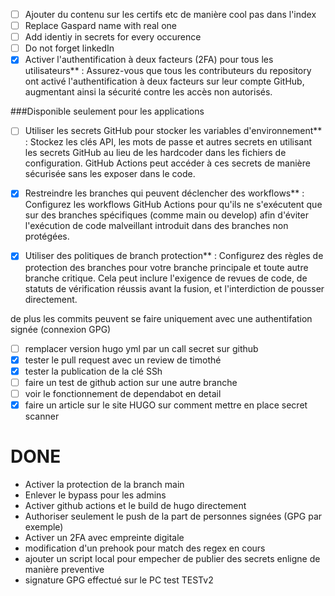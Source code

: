 - [ ] Ajouter du contenu sur les certifs etc de manière cool pas dans l'index
- [ ] Replace Gaspard name with real one
- [ ] Add identiy in secrets for every occurence 
- [ ] Do not forget linkedIn
- [x] Activer l'authentification à deux facteurs (2FA) pour tous les utilisateurs** : Assurez-vous que tous les contributeurs du repository ont activé l'authentification à deux facteurs sur leur compte GitHub, augmentant ainsi la sécurité contre les accès non autorisés.

###Disponible seulement pour les applications

- [ ] Utiliser les secrets GitHub pour stocker les variables d'environnement** : Stockez les clés API, les mots de passe et autres secrets en utilisant les secrets GitHub au lieu de les hardcoder dans les fichiers de configuration. GitHub Actions peut accéder à ces secrets de manière sécurisée sans les exposer dans le code.

- [x] Restreindre les branches qui peuvent déclencher des workflows** : Configurez les workflows GitHub Actions pour qu'ils ne s'exécutent que sur des branches spécifiques (comme main ou develop) afin d'éviter l'exécution de code malveillant introduit dans des branches non protégées.

- [x] Utiliser des politiques de branch protection** : Configurez des règles de protection des branches pour votre branche principale et toute autre branche critique. Cela peut inclure l'exigence de revues de code, de statuts de vérification réussis avant la fusion, et l'interdiction de pousser directement.

de plus les commits peuvent se faire uniquement avec une authentifation signée (connexion GPG)

- [ ] remplacer version hugo yml par un call secret sur github
- [x] tester le pull request avec un review de timothé
- [x] tester la publication de la clé SSh
- [ ] faire un test de github action sur une autre branche
- [ ] voir le fonctionnement de dependabot en detail
- [x] faire un article sur le site HUGO sur comment mettre en place secret scanner

# DONE
* Activer la protection de la branch main
* Enlever le bypass pour les admins
* Activer github actions et le build de hugo directement
* Authoriser seulement le push de la part de personnes signées (GPG par exemple)
* Activer un 2FA avec empreinte digitale
* modification d'un prehook pour match des regex en cours
* ajouter un script local pour empecher de publier des secrets enligne de manière preventive
* signature GPG effectué sur le PC test TESTv2

